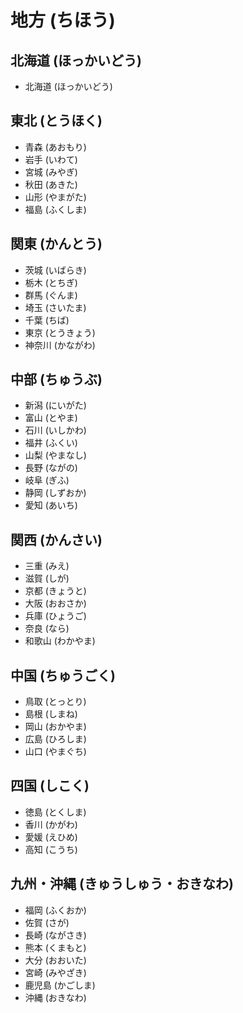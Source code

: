 # 地方 (ちほう)

## 北海道 (ほっかいどう)

- 北海道 (ほっかいどう)

## 東北 (とうほく)

- 青森 (あおもり)
- 岩手 (いわて)
- 宮城 (みやぎ)
- 秋田 (あきた)
- 山形 (やまがた)
- 福島 (ふくしま)

## 関東 (かんとう)

- 茨城 (いばらき)
- 栃木 (とちぎ)
- 群馬 (ぐんま)
- 埼玉 (さいたま)
- 千葉 (ちば)
- 東京 (とうきょう)
- 神奈川 (かながわ)

## 中部 (ちゅうぶ)

- 新潟 (にいがた)
- 富山 (とやま)
- 石川 (いしかわ)
- 福井 (ふくい)
- 山梨 (やまなし)
- 長野 (ながの)
- 岐阜 (ぎふ)
- 静岡 (しずおか)
- 愛知 (あいち)

## 関西 (かんさい)

- 三重 (みえ)
- 滋賀 (しが)
- 京都 (きょうと)
- 大阪 (おおさか)
- 兵庫 (ひょうご)
- 奈良 (なら)
- 和歌山 (わかやま)

## 中国 (ちゅうごく)

- 鳥取 (とっとり)
- 島根 (しまね)
- 岡山 (おかやま)
- 広島 (ひろしま)
- 山口 (やまぐち)

## 四国 (しこく)

- 徳島 (とくしま)
- 香川 (かがわ)
- 愛媛 (えひめ)
- 高知 (こうち)

## 九州・沖縄 (きゅうしゅう・おきなわ)

- 福岡 (ふくおか)
- 佐賀 (さが)
- 長崎 (ながさき)
- 熊本 (くまもと)
- 大分 (おおいた)
- 宮崎 (みやざき)
- 鹿児島 (かごしま)
- 沖縄 (おきなわ)
